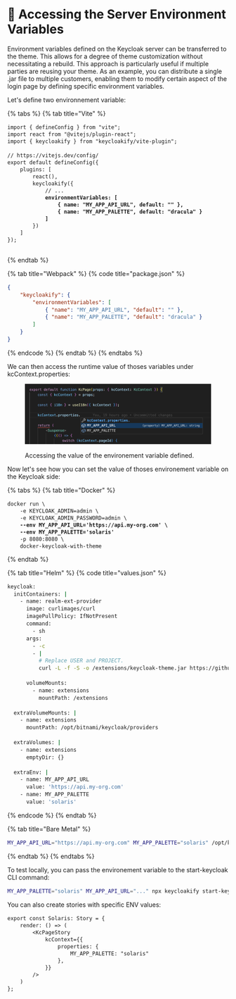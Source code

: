 # 🔧 Accessing the Server Environment Variables

Environment variables defined on the Keycloak server can be transferred to the theme. This allows for a degree of theme customization without necessitating a rebuild. This approach is particularly useful if multiple parties are reusing your theme. As an example, you can distribute a single .jar file to multiple customers, enabling them to modify certain aspect of the login page by defining specific environment variables.

Let's define two environnement variable: &#x20;

{% tabs %}
{% tab title="Vite" %}
<pre class="language-typescript" data-title="vite.config.ts"><code class="lang-typescript">import { defineConfig } from "vite";
import react from "@vitejs/plugin-react";
import { keycloakify } from "keycloakify/vite-plugin";

// https://vitejs.dev/config/
export default defineConfig({
    plugins: [
        react(),
        keycloakify({
            // ...
<strong>            environmentVariables: [
</strong><strong>                { name: "MY_APP_API_URL", default: "" },
</strong><strong>                { name: "MY_APP_PALETTE", default: "dracula" }
</strong><strong>            ]
</strong>        })
    ]
});

</code></pre>
{% endtab %}

{% tab title="Webpack" %}
{% code title="package.json" %}
```json
{
    "keycloakify": {
        "environmentVariables": [
            { "name": "MY_APP_API_URL", "default": "" },
            { "name": "MY_APP_PALETTE", "default": "dracula" }
        ]
    }
}
```
{% endcode %}
{% endtab %}
{% endtabs %}

We can then access the runtime value of thoses variables under kcContext.properties:

<figure><img src=".gitbook/assets/image (118).png" alt=""><figcaption><p>Accessing the value of the environement variable defined.</p></figcaption></figure>

Now let's see how you can set the value of thoses environement variable on the Keycloak side:

{% tabs %}
{% tab title="Docker" %}
<pre class="language-bash"><code class="lang-bash">docker run \
    -e KEYCLOAK_ADMIN=admin \
    -e KEYCLOAK_ADMIN_PASSWORD=admin \
<strong>    --env MY_APP_API_URL='https://api.my-org.com' \
</strong><strong>    --env MY_APP_PALETTE='solaris'
</strong>    -p 8080:8080 \
    docker-keycloak-with-theme
</code></pre>


{% endtab %}

{% tab title="Helm" %}
{% code title="values.json" %}
```bash
keycloak:
  initContainers: |
    - name: realm-ext-provider
      image: curlimages/curl
      imagePullPolicy: IfNotPresent
      command:
        - sh
      args:
        - -c
        - |
          # Replace USER and PROJECT.    
          curl -L -f -S -o /extensions/keycloak-theme.jar https://github.com/USER/PROJECT/releases/latest/download/keycloak-theme-for-kc-24.jar

      volumeMounts:
        - name: extensions
          mountPath: /extensions

  extraVolumeMounts: |
    - name: extensions
      mountPath: /opt/bitnami/keycloak/providers

  extraVolumes: |
    - name: extensions
      emptyDir: {}
      
  extraEnv: |
    - name: MY_APP_API_URL
      value: 'https://api.my-org.com'
    - name: MY_APP_PALETTE
      value: 'solaris'
```
{% endcode %}
{% endtab %}

{% tab title="Bare Metal" %}
```bash
MY_APP_API_URL="https://api.my-org.com" MY_APP_PALETTE="solaris" /opt/keycloak/bin/kc.sh start
```
{% endtab %}
{% endtabs %}

To test locally, you can pass the environement variable to the start-keycloak CLI command:

```bash
MY_APP_PALETTE="solaris" MY_APP_API_URL="..." npx keycloakify start-keycloak
```

You can also create stories with specific ENV values:

```tsx
export const Solaris: Story = {
    render: () => (
        <KcPageStory
            kcContext={{
                properties: {
                    MY_APP_PALETTE: "solaris"
                },
            }}
        />
    )
};
```
